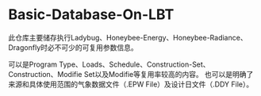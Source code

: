 # Basic-Database-On-LBT
此仓库主要储存执行Ladybug、Honeybee-Energy、Honeybee-Radiance、Dragonfly时必不可少的可复用参数信息。  

可以是Program Type、Loads、Schedule、Construction-Set、Construction、Modifie Set以及Modifie等复用率较高的内容。  也可以是明确了来源和具体使用范围的气象数据文件（.EPW File）及设计日文件（.DDY File）。  

